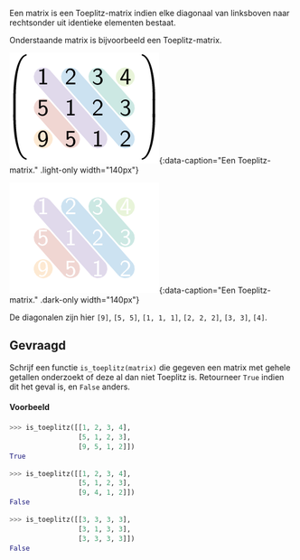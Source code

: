 Een matrix is een Toeplitz-matrix indien elke diagonaal van linksboven naar rechtsonder uit identieke elementen bestaat.

Onderstaande matrix is bijvoorbeeld een Toeplitz-matrix.

![Een Toeplitz-matrix.](media/image.png "Een Toeplitz-matrix."){:data-caption="Een Toeplitz-matrix." .light-only width="140px"}

![Een Toeplitz-matrix.](media/image_dark.png "Een Toeplitz-matrix."){:data-caption="Een Toeplitz-matrix." .dark-only width="140px"}

De diagonalen zijn hier `[9]`, `[5, 5]`, `[1, 1, 1]`, `[2, 2, 2]`, `[3, 3]`, `[4]`.

## Gevraagd
Schrijf een functie `is_toeplitz(matrix)` die gegeven een matrix met gehele getallen onderzoekt of deze al dan niet Toeplitz is. Retourneer `True` indien dit het geval is, en `False` anders.

#### Voorbeeld

```python
>>> is_toeplitz([[1, 2, 3, 4], 
                 [5, 1, 2, 3],
                 [9, 5, 1, 2]])
True
```

```python
>>> is_toeplitz([[1, 2, 3, 4], 
                 [5, 1, 2, 3],
                 [9, 4, 1, 2]])
False
```

```python
>>> is_toeplitz([[3, 3, 3, 3], 
                 [3, 1, 3, 3],
                 [3, 3, 3, 3]])
False
```